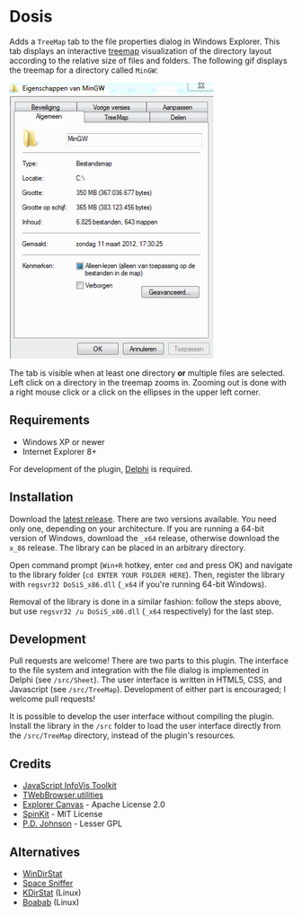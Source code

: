 Dosis
=====
Adds a `TreeMap` tab to the file properties dialog in Windows Explorer. This tab displays an interactive [treemap](http://en.wikipedia.org/wiki/Treemapping) visualization of the directory layout according to the relative size of files and folders. The following gif displays the treemap for a directory called `MinGW`:

![Demo](https://raw.githubusercontent.com/nielsAD/Dosis/master/demo.gif)

The tab is visible when at least one directory **or** multiple files are selected. Left click on a directory in the treemap zooms in. Zooming out is done with a right mouse click or a click on the ellipses in the upper left corner.

Requirements
------------
* Windows XP or newer
* Internet Explorer 8+

For development of the plugin, [Delphi](http://www.embarcadero.com/products/delphi) is required.

Installation
------------
Download the [latest release](https://github.com/nielsAD/Dosis/releases/latest). There are two versions available. You need only one, depending on your architecture. If you are running a 64-bit version of Windows, download the `_x64` release, otherwise download the `x_86` release. The library can be placed in an arbitrary directory.

Open command prompt (`Win+R` hotkey, enter `cmd` and press OK) and navigate to the library folder (`cd ENTER YOUR FOLDER HERE`). Then, register the library with `regsvr32 DoSiS_x86.dll` (`_x64` if you're running 64-bit Windows).

Removal of the library is done in a similar fashion: follow the steps above, but use `regsvr32 /u DoSiS_x86.dll` (`_x64` respectively) for the last step.

Development
-----------
Pull requests are welcome! There are two parts to this plugin. The interface to the file system and integration with the file dialog is implemented in Delphi (see `/src/Sheet`). The user interface is written in HTML5, CSS, and Javascript (see `/src/TreeMap`). Development of either part is encouraged; I welcome pull requests!

It is possible to develop the user interface without compiling the plugin. Install the library in the `/src` folder to load the user interface directly from the `/src/TreeMap` directory, instead of the plugin's resources.

Credits
-------
* [JavaScript InfoVis Toolkit](http://philogb.github.io/jit/)
* [TWebBrowser.utilities](https://github.com/jasonpenny/twebbrowser.utilities)
* [Explorer Canvas](https://code.google.com/p/explorercanvas/) - Apache License 2.0
* [SpinKit](http://tobiasahlin.com/spinkit/) - MIT License
* [P.D. Johnson](http://delphidabbler.com/articles?article=18) - Lesser GPL

Alternatives
------------
* [WinDirStat](https://windirstat.info/)
* [Space Sniffer](http://www.uderzo.it/main_products/space_sniffer/index.html)
* [KDirStat](http://kdirstat.sourceforge.net/) (Linux)
* [Boabab](https://wiki.gnome.org/Apps/Baobab) (Linux)
